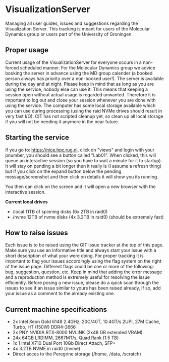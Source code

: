 # VisualizationServer
Managing all user guides, issues and suggestions regarding the Visualization Server. This tracking is meant for users of the Molecular Dynamics group or users part of the University of Groningen.

## Proper usage
Current usage of the VisualizationServer for everyone occurs in a non-forced scheduled manner. For the Molecular Dynamics group we advice booking the server in advance using the MD group calender (a booked person always has priority over a non-booked user!). The server is available during the day and at night. Please keep in mind that as long as you are using the service, nobody else can use it. This means that keeping a session open without actual usage is regarded unwanted. Therefore it is important to log out and close your session whenever you are done with using the service. The computer has some local storage available which you can use during processing (using the raid NVMe drives should result in very fast I/O). CIT has not scripted cleanup yet, so clean up all local storage if you will not be needing it anymore in the near future.

## Starting the service
If you go to: https://nice.hpc.rug.nl, click on "views" and login with your pnumber, you should see a button called "Lab01".
When clicked, this will queue an interactive session (so you have to wait a minute for it to startup). 
It will stay on pending a bit longer then it really is (I assume a refresh thing) but if you click on the expand button below the pending message/screenshot and then click on details it will show you its running.

You then can click on the screen and it will open a new browser with the interactive session.

**Current local drives**
* /local  11TB of spinning disks (6x 2TB in raid0)
* /nvme 12TB of nvme disks (4x 3.2TB in raid0) (should be extremely fast)

## How to raise issues
Each issue is to be raised using the GIT issue tracker at the top of this page. Make sure you use an informative title and always start your issue with a short description of what your were doing. For proper tracking it is important to flag your issues accordingly using the flag system on the right of the issue page. Different flags could be one or more of the following: bug, suggestion, question, etc. Keep in mind that adding the error message and a reproduction method is extremely useful for resolving the issue efficiently. Before posing a new issue, please do a quick scan through the issues to see if an issue similar to yours has been raised already, if so, add your issue as a comment to the already existing one.

## Current machine specifications
* 2x Intel Xeon Gold 6148 2.4GHz, 20C/40T, 10.4GT/s 2UPI, 27M Cache, Turbo, HT (150W) DDR4-2666 
* 2x PNY NVIDIA RTX-8000 NVLINK (2x48 GB extended VRAM)
* 24x 64GB LRDIMM, 2667MT/s, Quad Rank (1.5 TB)
* 1x 1 Intel X710 Dual Port 10Gb Direct Attach, SFP+
* 4x 3.2TB NVME in raid0 (/nvme)
* Direct acces to the Peregrine storage (/home, /data, /scratch)
